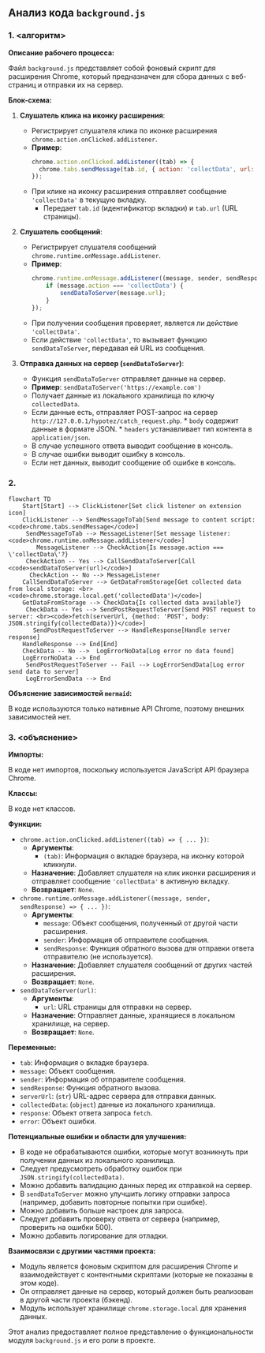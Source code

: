 ## Анализ кода `background.js`

### 1. <алгоритм>

**Описание рабочего процесса:**

Файл `background.js` представляет собой фоновый скрипт для расширения Chrome, который предназначен для сбора данных с веб-страниц и отправки их на сервер.

**Блок-схема:**

1.  **Слушатель клика на иконку расширения**:
    *   Регистрирует слушателя клика по иконке расширения `chrome.action.onClicked.addListener`.
    *   **Пример**:
        ```javascript
        chrome.action.onClicked.addListener((tab) => {
          chrome.tabs.sendMessage(tab.id, { action: 'collectData', url: tab.url });
        });
        ```
    *   При клике на иконку расширения отправляет сообщение `'collectData'` в текущую вкладку.
        *   Передает `tab.id` (идентификатор вкладки) и `tab.url` (URL страницы).

2.  **Слушатель сообщений**:
    *   Регистрирует слушателя сообщений `chrome.runtime.onMessage.addListener`.
    *   **Пример**:
        ```javascript
        chrome.runtime.onMessage.addListener((message, sender, sendResponse) => {
            if (message.action === 'collectData') {
                sendDataToServer(message.url);
            }
        });
        ```
    *   При получении сообщения проверяет, является ли действие `'collectData'`.
    *    Если действие `'collectData'`, то вызывает функцию `sendDataToServer`, передавая ей URL из сообщения.

3.  **Отправка данных на сервер (`sendDataToServer`)**:
    *   Функция `sendDataToServer` отправляет данные на сервер.
    *    **Пример**: `sendDataToServer('https://example.com')`
    *  Получает данные из локального хранилища по ключу `collectedData`.
    *    Если данные есть, отправляет POST-запрос на сервер `http://127.0.0.1/hypotez/catch_request.php`.
        *   `body` содержит данные в формате JSON.
        *    `headers` устанавливает тип контента в `application/json`.
    *   В случае успешного ответа выводит сообщение в консоль.
    *   В случае ошибки выводит ошибку в консоль.
    *    Если нет данных, выводит сообщение об ошибке в консоль.

### 2. <mermaid>

```mermaid
flowchart TD
    Start[Start] --> ClickListener[Set click listener on extension icon]
    ClickListener --> SendMessageToTab[Send message to content script: <code>chrome.tabs.sendMessage</code>]
     SendMessageToTab --> MessageListener[Set message listener: <code>chrome.runtime.onMessage.addListener</code>]
        MessageListener --> CheckAction{Is message.action === \'collectData\'?}
     CheckAction -- Yes --> CallSendDataToServer[Call <code>sendDataToServer(url)</code>]
      CheckAction -- No --> MessageListener
    CallSendDataToServer --> GetDataFromStorage[Get collected data from local storage: <br><code>chrome.storage.local.get('collectedData')</code>]
    GetDataFromStorage --> CheckData{Is collected data available?}
     CheckData -- Yes --> SendPostRequestToServer[Send POST request to server: <br><code>fetch(serverUrl, {method: 'POST', body: JSON.stringify(collectedData)})</code>]
       SendPostRequestToServer --> HandleResponse[Handle server response]
    HandleResponse --> End[End]
    CheckData -- No -->  LogErrorNoData[Log error no data found]
    LogErrorNoData --> End
     SendPostRequestToServer -- Fail --> LogErrorSendData[Log error send data to server]
     LogErrorSendData --> End
```

**Объяснение зависимостей `mermaid`:**

В коде используются только нативные API Chrome, поэтому внешних зависимостей нет.

### 3. <объяснение>

**Импорты:**

В коде нет импортов, поскольку используется JavaScript API браузера Chrome.

**Классы:**

В коде нет классов.

**Функции:**

*   `chrome.action.onClicked.addListener((tab) => { ... })`:
    *   **Аргументы**:
        *   `(tab)`: Информация о вкладке браузера, на иконку которой кликнули.
    *   **Назначение**: Добавляет слушателя на клик иконки расширения и отправляет сообщение `'collectData'` в активную вкладку.
    *   **Возвращает**: `None`.
*   `chrome.runtime.onMessage.addListener((message, sender, sendResponse) => { ... })`:
    *   **Аргументы**:
        *   `message`: Объект сообщения, полученный от другой части расширения.
        *   `sender`: Информация об отправителе сообщения.
        *   `sendResponse`: Функция обратного вызова для отправки ответа отправителю (не используется).
    *   **Назначение**: Добавляет слушателя сообщений от других частей расширения.
    *   **Возвращает**: `None`.
*   `sendDataToServer(url)`:
    *   **Аргументы**:
        *   `url`: URL страницы для отправки на сервер.
    *   **Назначение**: Отправляет данные, хранящиеся в локальном хранилище, на сервер.
    *   **Возвращает**: `None`.

**Переменные:**

*   `tab`: Информация о вкладке браузера.
*   `message`: Объект сообщения.
*   `sender`: Информация об отправителе сообщения.
*   `sendResponse`: Функция обратного вызова.
*   `serverUrl`: (`str`) URL-адрес сервера для отправки данных.
*   `collectedData`: (`object`) данные из локального хранилища.
*  `response`: Объект ответа запроса `fetch`.
*   `error`: Объект ошибки.

**Потенциальные ошибки и области для улучшения:**

*   В коде не обрабатываются ошибки, которые могут возникнуть при получении данных из локального хранилища.
*   Следует предусмотреть обработку ошибок при `JSON.stringify(collectedData)`.
*   Можно добавить валидацию данных перед их отправкой на сервер.
*   В `sendDataToServer` можно улучшить логику отправки запроса (например, добавить повторные попытки при ошибке).
*   Можно добавить больше настроек для запроса.
*   Следует добавить проверку ответа от сервера (например, проверить на ошибки 500).
*   Можно добавить логирование для отладки.

**Взаимосвязи с другими частями проекта:**

*   Модуль является фоновым скриптом для расширения Chrome и взаимодействует с контентными скриптами (которые не показаны в этом коде).
*   Он отправляет данные на сервер, который должен быть реализован в другой части проекта (бэкенд).
*  Модуль использует хранилище `chrome.storage.local` для хранения данных.

Этот анализ предоставляет полное представление о функциональности модуля `background.js` и его роли в проекте.